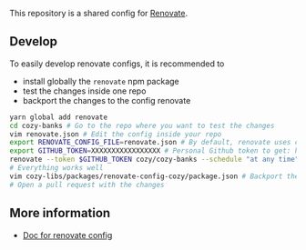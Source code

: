 This repository is a shared config for [Renovate][].

## Develop

To easily develop renovate configs, it is recommended to

- install globally the `renovate` npm package
- test the changes inside one repo
- backport the changes to the config renovate

```bash
yarn global add renovate
cd cozy-banks # Go to the repo where you want to test the changes
vim renovate.json # Edit the config inside your repo
export RENOVATE_CONFIG_FILE=renovate.json # By default, renovate uses config.js
export GITHUB_TOKEN=XXXXXXXXXXXXXXXXX # Personal Github token to get: https://github.com/settings/tokens
renovate --token $GITHUB_TOKEN cozy/cozy-banks --schedule "at any time" --base-dir /tmp/banks --skip-installs --force-cli --pr-hourly-limit 0
# Everything works well
vim cozy-libs/packages/renovate-config-cozy/package.json # Backport the changes
# Open a pull request with the changes
```

## More information

- [Doc for renovate config](https://renovatebot.com/docs/configuration-options/)

[Renovate]: https://renovatebot.com
